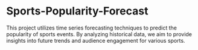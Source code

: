 # Sports-Popularity-Forecast
This project utilizes time series forecasting techniques to predict the popularity of sports events. By analyzing historical data, we aim to provide insights into future trends and audience engagement for various sports.
